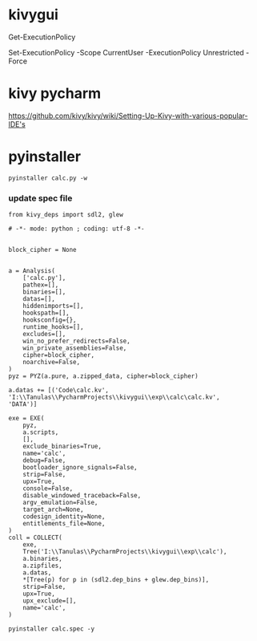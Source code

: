 # kivygui

Get-ExecutionPolicy

Set-ExecutionPolicy -Scope CurrentUser -ExecutionPolicy Unrestricted -Force


# kivy pycharm

https://github.com/kivy/kivy/wiki/Setting-Up-Kivy-with-various-popular-IDE's


# pyinstaller

```
pyinstaller calc.py -w
```

### update spec file
```
from kivy_deps import sdl2, glew

# -*- mode: python ; coding: utf-8 -*-


block_cipher = None


a = Analysis(
    ['calc.py'],
    pathex=[],
    binaries=[],
    datas=[],
    hiddenimports=[],
    hookspath=[],
    hooksconfig={},
    runtime_hooks=[],
    excludes=[],
    win_no_prefer_redirects=False,
    win_private_assemblies=False,
    cipher=block_cipher,
    noarchive=False,
)
pyz = PYZ(a.pure, a.zipped_data, cipher=block_cipher)

a.datas += [('Code\calc.kv',
'I:\\Tanulas\\PycharmProjects\\kivygui\\exp\\calc\calc.kv',
'DATA')]

exe = EXE(
    pyz,
    a.scripts,
    [],
    exclude_binaries=True,
    name='calc',
    debug=False,
    bootloader_ignore_signals=False,
    strip=False,
    upx=True,
    console=False,
    disable_windowed_traceback=False,
    argv_emulation=False,
    target_arch=None,
    codesign_identity=None,
    entitlements_file=None,
)
coll = COLLECT(
    exe,
    Tree('I:\\Tanulas\\PycharmProjects\\kivygui\\exp\\calc'),
    a.binaries,
    a.zipfiles,
    a.datas,
    *[Tree(p) for p in (sdl2.dep_bins + glew.dep_bins)],
    strip=False,
    upx=True,
    upx_exclude=[],
    name='calc',
)
```


```
pyinstaller calc.spec -y
```


